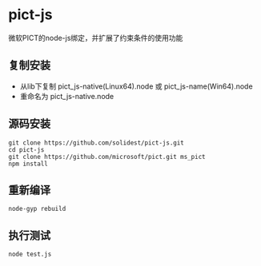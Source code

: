 # pict-js
微软PICT的node-js绑定，并扩展了约束条件的使用功能

## 复制安装
- 从lib下复制 pict_js-native(Linux64).node 或 pict_js-name(Win64).node
- 重命名为 pict_js-native.node

## 源码安装
```
git clone https://github.com/solidest/pict-js.git
cd pict-js
git clone https://github.com/microsoft/pict.git ms_pict
npm install
```

## 重新编译
```
node-gyp rebuild
```

## 执行测试
```
node test.js
```
